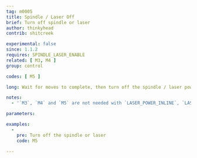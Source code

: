 ```yaml
---
tag: m0005
title: Spindle / Laser Off
brief: Turn off spindle or laser
author: thinkyhead
contrib: shitcreek

experimental: false
since: 1.1.2
requires: SPINDLE_LASER_ENABLE
related: [ M3, M4 ]
group: control

codes: [ M5 ]

long: Wait for moves to complete, then turn off the spindle / laser power and PWM.

notes:
  - '`M3`, `M4` and `M5` are not needed with `LASER_POWER_INLINE`, `LASER_MOVE_POWER`, and `LASER_MOVE_G0_OFF` enabled.'

parameters:

examples:
  -
    pre: Turn off the spindle or laser
    code: M5

---
```

